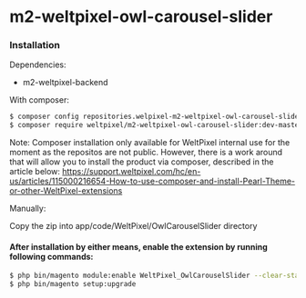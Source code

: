 # m2-weltpixel-owl-carousel-slider

### Installation

Dependencies:
 - m2-weltpixel-backend

With composer:

```sh
$ composer config repositories.welpixel-m2-weltpixel-owl-carousel-slider git git@github.com:Weltpixel/m2-weltpixel-owl-carousel-slider.git
$ composer require weltpixel/m2-weltpixel-owl-carousel-slider:dev-master
```
Note: Composer installation only available for WeltPixel internal use for the moment as the repositos are not public. However, there is a work around that will allow you to install the product via composer, described in the article below: https://support.weltpixel.com/hc/en-us/articles/115000216654-How-to-use-composer-and-install-Pearl-Theme-or-other-WeltPixel-extensions


Manually:

Copy the zip into app/code/WeltPixel/OwlCarouselSlider directory


#### After installation by either means, enable the extension by running following commands:

```sh
$ php bin/magento module:enable WeltPixel_OwlCarouselSlider --clear-static-content
$ php bin/magento setup:upgrade
```
